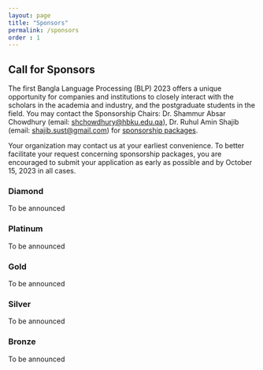 ```yaml
---
layout: page
title: "Sponsors"
permalink: /sponsors
order : 1
---
```


## Call for Sponsors
The first Bangla Language Processing (BLP) 2023 offers a unique opportunity for companies and institutions to closely interact with the scholars in the academia and industry, and the postgraduate students in the field. You may contact the Sponsorship Chairs: Dr. Shammur Absar Chowdhury (email: shchowdhury@hbku.edu.qa), Dr. Ruhul Amin Shajib (email: shajib.sust@gmail.com) for [sponsorship packages](assets/Sponsorship_Brochure-BLP2023.pdf).



Your organization may contact us at your earliest convenience. To better facilitate your request concerning sponsorship packages, you are encouraged to submit your application as early as possible and by October 15, 2023 in all cases.

### Diamond
To be announced

### Platinum
To be announced

### Gold
To be announced

### Silver
To be announced

### Bronze
To be announced
